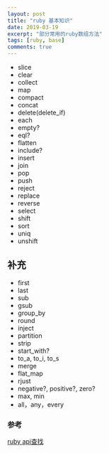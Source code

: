 ```yaml
---
layout: post
title: "ruby 基本知识"
date: 2019-03-19
excerpt: "部分常用的ruby数组方法"
tags: [ruby, base]
comments: true
---
```


* slice
* clear
* collect
* map
* compact
* concat
* delete(delete_if)
* each
* empty?
* eql?
* flatten
* include?
* insert
* join
* pop
* push
* reject
* replace
* reverse
* select
* shift
* sort
* uniq
* unshift

## 补充

* first
* last
* sub
* gsub
* group_by
* round
* inject
* partition
* strip
* start_with?
* to_a, to_i, to_s
* merge
* flat_map
* rjust
* negative?, positive?, zero?
* max, min
* all，any，every

### 参考

[ruby api查找](http://doc.rubyfans.com/)
